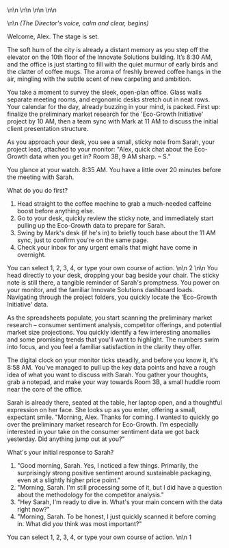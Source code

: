 \n\n
\n\n
\n\n
\n\n

\n\n
*(The Director's voice, calm and clear, begins)*

Welcome, Alex. The stage is set.

The soft hum of the city is already a distant memory as you step off the elevator on the 10th floor of the Innovate Solutions building. It’s 8:30 AM, and the office is just starting to fill with the quiet murmur of early birds and the clatter of coffee mugs. The aroma of freshly brewed coffee hangs in the air, mingling with the subtle scent of new carpeting and ambition.

You take a moment to survey the sleek, open-plan office. Glass walls separate meeting rooms, and ergonomic desks stretch out in neat rows. Your calendar for the day, already buzzing in your mind, is packed. First up: finalize the preliminary market research for the 'Eco-Growth Initiative' project by 10 AM, then a team sync with Mark at 11 AM to discuss the initial client presentation structure.

As you approach your desk, you see a small, sticky note from Sarah, your project lead, attached to your monitor: "Alex, quick chat about the Eco-Growth data when you get in? Room 3B, 9 AM sharp. – S."

You glance at your watch. 8:35 AM. You have a little over 20 minutes before the meeting with Sarah.

What do you do first?

1.  Head straight to the coffee machine to grab a much-needed caffeine boost before anything else.
2.  Go to your desk, quickly review the sticky note, and immediately start pulling up the Eco-Growth data to prepare for Sarah.
3.  Swing by Mark's desk (if he's in) to briefly touch base about the 11 AM sync, just to confirm you're on the same page.
4.  Check your inbox for any urgent emails that might have come in overnight.

You can select 1, 2, 3, 4, or type your own course of action.
\n\n
2
\n\n
You head directly to your desk, dropping your bag beside your chair. The sticky note is still there, a tangible reminder of Sarah's promptness. You power on your monitor, and the familiar Innovate Solutions dashboard loads. Navigating through the project folders, you quickly locate the 'Eco-Growth Initiative' data.

As the spreadsheets populate, you start scanning the preliminary market research – consumer sentiment analysis, competitor offerings, and potential market size projections. You quickly identify a few interesting anomalies and some promising trends that you'll want to highlight. The numbers swim into focus, and you feel a familiar satisfaction in the clarity they offer.

The digital clock on your monitor ticks steadily, and before you know it, it's 8:58 AM. You've managed to pull up the key data points and have a rough idea of what you want to discuss with Sarah. You gather your thoughts, grab a notepad, and make your way towards Room 3B, a small huddle room near the core of the office.

Sarah is already there, seated at the table, her laptop open, and a thoughtful expression on her face. She looks up as you enter, offering a small, expectant smile. "Morning, Alex. Thanks for coming. I wanted to quickly go over the preliminary market research for Eco-Growth. I'm especially interested in your take on the consumer sentiment data we got back yesterday. Did anything jump out at you?"

What's your initial response to Sarah?

1.  "Good morning, Sarah. Yes, I noticed a few things. Primarily, the surprisingly strong positive sentiment around sustainable packaging, even at a slightly higher price point."
2.  "Morning, Sarah. I'm still processing some of it, but I did have a question about the methodology for the competitor analysis."
3.  "Hey Sarah, I'm ready to dive in. What's your main concern with the data right now?"
4.  "Morning, Sarah. To be honest, I just quickly scanned it before coming in. What did *you* think was most important?"

You can select 1, 2, 3, 4, or type your own course of action.
\n\n
1
